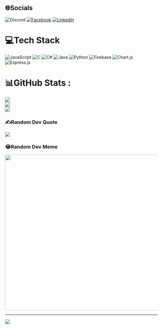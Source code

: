 
## 🌐Socials
![Discord](https://img.shields.io/badge/Discord-%237289DA.svg?logo=discord&logoColor=white) [![Facebook](https://img.shields.io/badge/Facebook-%231877F2.svg?logo=Facebook&logoColor=white)](https://facebook.com/https://www.facebook.com/thanhton.18.11) [![LinkedIn](https://img.shields.io/badge/LinkedIn-%230077B5.svg?logo=linkedin&logoColor=white)](https://linkedin.com/in/https://www.linkedin.com/in/toanmai/) 

# 💻Tech Stack
![JavaScript](https://img.shields.io/badge/javascript-%23323330.svg?style=for-the-badge&logo=javascript&logoColor=%23F7DF1E) ![C](https://img.shields.io/badge/c-%2300599C.svg?style=for-the-badge&logo=c&logoColor=white) ![C#](https://img.shields.io/badge/c%23-%23239120.svg?style=for-the-badge&logo=c-sharp&logoColor=white) ![Java](https://img.shields.io/badge/java-%23ED8B00.svg?style=for-the-badge&logo=java&logoColor=white) ![Python](https://img.shields.io/badge/python-3670A0?style=for-the-badge&logo=python&logoColor=ffdd54) ![Firebase](https://img.shields.io/badge/firebase-%23039BE5.svg?style=for-the-badge&logo=firebase) ![Chart.js](https://img.shields.io/badge/chart.js-F5788D.svg?style=for-the-badge&logo=chart.js&logoColor=white) ![Express.js](https://img.shields.io/badge/express.js-%23404d59.svg?style=for-the-badge&logo=express&logoColor=%2361DAFB)
# 📊GitHub Stats :
![](https://github-readme-stats.vercel.app/api?username=maithanhtoan1289&theme=dark&hide_border=false&include_all_commits=false&count_private=false)<br/>
![](https://github-readme-streak-stats.herokuapp.com/?user=maithanhtoan1289&theme=dark&hide_border=false)<br/>
![](https://github-readme-stats.vercel.app/api/top-langs/?username=maithanhtoan1289&theme=dark&hide_border=false&include_all_commits=false&count_private=false&layout=compact)

### ✍️Random Dev Quote
![](https://quotes-github-readme.vercel.app/api?type=horizontal&theme=radical)

### 😂Random Dev Meme
<img src="https://random-memer.herokuapp.com/" width="512px"/>

---
[![](https://visitcount.itsvg.in/api?id=maithanhtoan1289&icon=0&color=0)](https://visitcount.itsvg.in)
